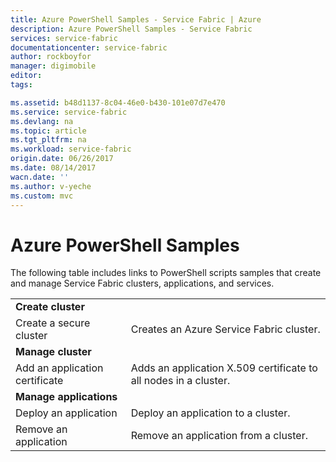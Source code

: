 ```yaml
---
title: Azure PowerShell Samples - Service Fabric | Azure
description: Azure PowerShell Samples - Service Fabric
services: service-fabric
documentationcenter: service-fabric
author: rockboyfor
manager: digimobile
editor: 
tags: 

ms.assetid: b48d1137-8c04-46e0-b430-101e07d7e470
ms.service: service-fabric
ms.devlang: na
ms.topic: article
ms.tgt_pltfrm: na
ms.workload: service-fabric
origin.date: 06/26/2017
ms.date: 08/14/2017
wacn.date: ''
ms.author: v-yeche
ms.custom: mvc
---
```

# Azure PowerShell Samples

The following table includes links to PowerShell scripts samples that create and manage Service Fabric clusters, applications, and services.

| | |
|-|-|
| **Create cluster** ||
| Create a secure cluster| Creates an Azure Service Fabric cluster. |
| **Manage cluster** ||
| Add an application certificate| Adds an application X.509 certificate to all nodes in a cluster. |
| **Manage applications** ||
| Deploy an application| Deploy an application to a cluster.|
| Remove an application| Remove an application from a cluster.|